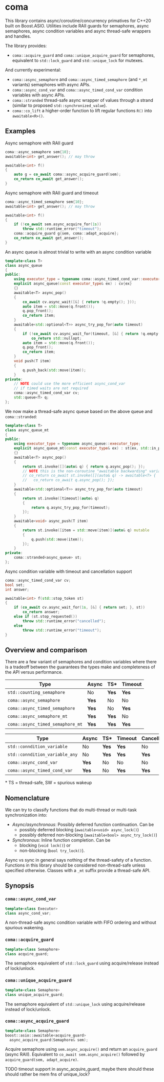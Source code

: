 # coma

This library contains async/coroutine/concurrency primatives for C++20 built on Boost.ASIO. Utilities include RAII guards for semaphores, async semaphores, async condition variables and async thread-safe wrappers and handles.

The library provides:
* `coma::acquire_guard` and `coma::unique_acquire_guard` for semaphores, equivalent to `std::lock_guard` and `std::unique_lock` for mutexes.

And currently experimental:
* `coma::async_semaphore` and `coma::async_timed_semaphore` (and `*_mt` variants) semaphores with async APIs.
* `coma::async_cond_var` and `coma::async_timed_cond_var` condition variables with async APIs.
* `coma::stranded` thread-safe async wrapper of values through a strand (similar to proposed `std::synchronized_value`).
* `coma::co_lift` a higher-order function to lift regular functions `R()` into `awaitable<R>()`.

## Examples

Async semaphore with RAII guard
```c++
coma::async_semaphore sem{10};
awaitable<int> get_answer(); // may throw

awaitable<int> f()
{
    auto g = co_await coma::async_acquire_guard(sem);
    co_return co_await get_answer();
}
```

Async semaphore with RAII guard and timeout
```c++
coma::async_timed_semaphore sem{10};
awaitable<int> get_answer(); // may throw

awaitable<int> f()
{
    if (!co_await sem.async_acquire_for(1s))
        throw std::runtime_error("timeout");
    coma::acquire_guard g{sem, coma::adapt_acquire};
    co_return co_await get_answer();
}
```

An async queue is almost trivial to write with an async condition variable
```c++
template<class T>
class async_queue
{
public:
    using executor_type = typename coma::async_timed_cond_var::executor_type;
    explicit async_queue(const executor_type& ex) : cv{ex}
    {}
    awaitable<T> async_pop()
    {
        co_await cv.async_wait([&] { return !q.empty(); }));
        auto item = std::move(q.front());
        q.pop_front();
        co_return item;
    }
    awaitable<std::optional<T>> async_try_pop_for(auto timeout)
    {
        if (!co_await cv.async_wait_for(timeout, [&] { return !q.empty(); })))
            co_return std::nullopt;
        auto item = std::move(q.front());
        q.pop_front();
        co_return item;
    }
    void push(T item)
    {
        q.push_back(std::move(item));
    }
private:
    // NOTE could use the more efficient async_cond_var
    // if timed waits are not required
    coma::async_timed_cond_var cv;
    std::queue<T> q;
};
```

We now make a thread-safe async queue based on the above queue and `coma::stranded`:
```c++
template<class T>
class async_queue_mt
{
public:
    using executor_type = typename async_queue::executor_type;
    explicit async_queue_mt(const executor_type& ex) : st{ex, std::in_place, ex}
    {}
    awaitable<T> async_pop()
    {
        return st.invoke([](auto& q) { return q.async_pop(); });
        // NOTE this is the non-coroutine "awaitable backwarding" variant of
        // co_return co_await st.invoke([](auto& q) -> awaitable<T> {
        //   co_return co_await q.async_pop(); });
    }
    awaitable<std::optional<T>> async_try_pop_for(auto timeout)
    {
        return st.invoke([timeout](auto& q)
        {
            return q.async_try_pop_for(timeout);
        });
    }
    awaitable<void> async_push(T item)
    {
        return st.invoke([item = std::move(item)](auto& q) mutable
        {
            q.push(std::move(item));
        });
    }
private:
    coma::stranded<async_queue> st;
};
```

Async condition variable with timeout and cancellation support
```c++
coma::async_timed_cond_var cv;
bool set;
int answer;

awaitable<int> f(std::stop_token st)
{
    if (co_await cv.async_wait_for(1s, [&] { return set; }, st))
        co_return answer;
    else if (st.stop_requested())
        throw std::runtime_error("cancelled");
    else
        throw std::runtime_error("timeout");
}
```

## Overview and comparison

There are a few variant of semaphores and condition variables where there is a tradeoff between the guarantees the types make and completeness of the API versus performance.

| Type                      | Async | TS\* | Timeout |
|---------------------------|-------|-------|------|
| `std::counting_semaphore` | No | **Yes** | **Yes** |
| `coma::async_semaphore` | **Yes** | No | No |
| `coma::async_timed_semaphore` | **Yes** | No | **Yes** |
| `coma::async_semaphore_mt` | **Yes** | **Yes** | No |
| `coma::async_timed_semaphore_mt` | **Yes** | **Yes** | **Yes** |

| Type                      | Async | TS\* | Timeout | Cancellation | SW\* |
|---------------------------|-------|-------|------|------|------|
| `std::conndition_variable` | No | **Yes** | **Yes** | No | **Yes** |
| `std::conndition_variable_any` | No | **Yes** | **Yes** | **Yes** | **Yes** |
| `coma::async_cond_var` | **Yes** | No | No | No | No |
| `coma::async_timed_cond_var` | **Yes** | No | **Yes** | **Yes** | **Yes** |

\* TS = thread-safe, SW = spurious wakeup

## Nomenclature

We can try to classify functions that do multi-thread or multi-task synchronization into:

* *Async/asynchronous*: Possibly deferred function continuation. Can be
    * possibly deferred blocking (`awaitable<void> async_lock()`)
    * possibly deferred non-blocking  (`awaitable<bool> async_try_lock()`)
* *Synchronous*: Inline function completion. Can be
    * blocking (`void lock()`) or 
    * non-blocking (`bool try_lock()`).

Async vs sync in general says nothing of the thread-safety of a function. Functions in this library should be considered non-thread-safe unless specified otherwise. Classes with a `_mt` suffix provide a thread-safe API.

## Synopsis

### `coma::async_cond_var`
```c++
template<class Executor>
class async_cond_var;
```
A non-thread-safe async condition variable with FIFO ordering and without spurious wakening.

### `coma::acquire_guard`
```c++
template<class Semaphore>
class acquire_guard;
```
The semaphore equivalent of `std::lock_guard` using acquire/release instead of lock/unlock.

### `coma::unique_acquire_guard`
```c++
template<class Semaphore>
class unique_acquire_guard;
```
The semaphore equivalent of `std::unique_lock` using acquire/release instead of lock/unlock.

### `coma::async_acquire_guard`
```c++
template<class Semaphore>
boost::asio::awaitable<acquire_guard>
  async_acquire_guard(Semaphore& sem);
```
Acquire semaphore using `sem.async_acquire()` and return an `acquire_guard` (async RAII). Equivalent to `co_await sem.async_acquire()` followed by `acquire_guard(sem, adapt_acquire)`.

TODO timeout support in async_acquire_guard, maybe there should these should rather be mem fns of unique_lock?
